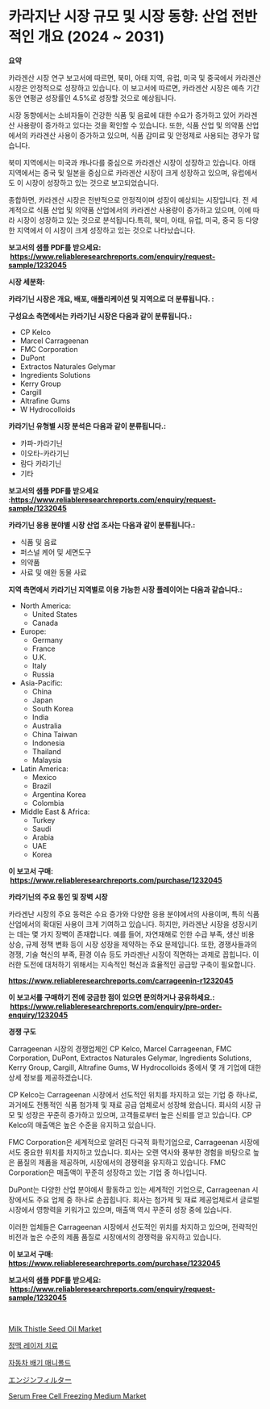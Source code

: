 <p><h1>카라지난 시장 규모 및 시장 동향: 산업 전반적인 개요 (2024 ~ 2031)</h1></p><p><strong>요약</strong></p>
<p><p>카라겐산 시장 연구 보고서에 따르면, 북미, 아태 지역, 유럽, 미국 및 중국에서 카라겐산 시장은 안정적으로 성장하고 있습니다. 이 보고서에 따르면, 카라겐산 시장은 예측 기간 동안 연평균 성장률인 4.5%로 성장할 것으로 예상됩니다.</p><p>시장 동향에서는 소비자들이 건강한 식품 및 음료에 대한 수요가 증가하고 있어 카라겐산 사용량이 증가하고 있다는 것을 확인할 수 있습니다. 또한, 식품 산업 및 의약품 산업에서의 카라겐산 사용이 증가하고 있으며, 식품 감미료 및 안정제로 사용되는 경우가 많습니다.</p><p>북미 지역에서는 미국과 캐나다를 중심으로 카라겐산 시장이 성장하고 있습니다. 아태 지역에서는 중국 및 일본을 중심으로 카라겐산 시장이 크게 성장하고 있으며, 유럽에서도 이 시장이 성장하고 있는 것으로 보고되었습니다.</p><p>종합하면, 카라겐산 시장은 전반적으로 안정적이며 성장이 예상되는 시장입니다. 전 세계적으로 식품 산업 및 의약품 산업에서의 카라겐산 사용량이 증가하고 있으며, 이에 따라 시장이 성장하고 있는 것으로 분석됩니다.특히, 북미, 아태, 유럽, 미국, 중국 등 다양한 지역에서 이 시장이 크게 성장하고 있는 것으로 나타났습니다.</p></p>
<p><strong>보고서의 샘플 PDF를 받으세요: &nbsp;<a href="https://www.reliableresearchreports.com/enquiry/request-sample/1232045">https://www.reliableresearchreports.com/enquiry/request-sample/1232045</a></strong></p>
<p><strong>시장 세분화:</strong></p>
<p><strong> 카라기닌 시장은 개요, 배포, 애플리케이션 및 지역으로 더 분류됩니다. :</strong></p>
<p><strong>구성요소 측면에서는 카라기닌 시장은 다음과 같이 분류됩니다.:</strong></p>
<p><ul><li>CP Kelco</li><li>Marcel Carrageenan</li><li>FMC Corporation</li><li>DuPont</li><li>Extractos Naturales Gelymar</li><li>Ingredients Solutions</li><li>Kerry Group</li><li>Cargill</li><li>Altrafine Gums</li><li>W Hydrocolloids</li></ul></p>
<p><strong> 카라기닌 유형별 시장 분석은 다음과 같이 분류됩니다.:</strong></p>
<p><ul><li>카파-카라기닌</li><li>이오타-카라기닌</li><li>람다 카라기닌</li><li>기타</li></ul></p>
<p><strong>보고서의 샘플 PDF를 받으세요 :<a href="https://www.reliableresearchreports.com/enquiry/request-sample/1232045">https://www.reliableresearchreports.com/enquiry/request-sample/1232045</a></strong></p>
<p><strong> 카라기닌 응용 분야별 시장 산업 조사는 다음과 같이 분류됩니다.:</strong></p>
<p><ul><li>식품 및 음료</li><li>퍼스널 케어 및 세면도구</li><li>의약품</li><li>사료 및 애완 동물 사료</li></ul></p>
<p><strong>지역 측면에서 카라기닌 지역별로 이용 가능한 시장 플레이어는 다음과 같습니다.:</strong></p>
<p><ul>
    <li>
        North America:
        <ul>
            <li>United States</li>
            <li>Canada</li>
        </ul>
    </li>
    <li>
        Europe:
        <ul>
            <li>Germany</li>
            <li>France</li>
            <li>U.K.</li>
            <li>Italy</li>
            <li>Russia</li>
        </ul>
    </li>
    <li>
        Asia-Pacific:
        <ul>
            <li>China</li>
            <li>Japan</li>
            <li>South Korea</li>
            <li>India</li>
            <li>Australia</li>
            <li>China Taiwan</li>
            <li>Indonesia</li>
            <li>Thailand</li>
            <li>Malaysia</li>
        </ul>
    </li>
    <li>
        Latin America:
        <ul>
            <li>Mexico</li>
            <li>Brazil</li>
            <li>Argentina Korea</li>
            <li>Colombia</li>
        </ul>
    </li>
    <li>
        Middle East & Africa:
        <ul>
            <li>Turkey</li>
            <li>Saudi</li>
            <li>Arabia</li>
            <li>UAE</li>
            <li>Korea</li>
        </ul>
    </li>
    </ul></p>
<p><strong>이 보고서 구매: &nbsp;<a href="https://www.reliableresearchreports.com/purchase/1232045">https://www.reliableresearchreports.com/purchase/1232045</a></strong></p>
<p><strong>카라기닌의 주요 동인 및 장벽 시장</strong></p>
<p><p>카라겐난 시장의 주요 동력은 수요 증가와 다양한 응용 분야에서의 사용이며, 특히 식품 산업에서의 확대된 사용이 크게 기여하고 있습니다. 하지만, 카라겐난 시장을 성장시키는 데는 몇 가지 장벽이 존재합니다. 예를 들어, 자연재해로 인한 수급 부족, 생산 비용 상승, 규제 정책 변화 등이 시장 성장을 제약하는 주요 문제입니다. 또한, 경쟁사들과의 경쟁, 기술 혁신의 부족, 환경 이슈 등도 카라겐난 시장이 직면하는 과제로 꼽힙니다. 이러한 도전에 대처하기 위해서는 지속적인 혁신과 효율적인 공급망 구축이 필요합니다.</p></p>
<p><strong><a href="https://www.reliableresearchreports.com/carrageenin-r1232045">https://www.reliableresearchreports.com/carrageenin-r1232045</a></strong></p>
<p><strong>이 보고서를 구매하기 전에 궁금한 점이 있으면 문의하거나 공유하세요.: &nbsp;<a href="https://www.reliableresearchreports.com/enquiry/pre-order-enquiry/1232045">https://www.reliableresearchreports.com/enquiry/pre-order-enquiry/1232045</a></strong></p>
<p><strong>경쟁 구도</strong></p>
<p><p>Carrageenan 시장의 경쟁업체인 CP Kelco, Marcel Carrageenan, FMC Corporation, DuPont, Extractos Naturales Gelymar, Ingredients Solutions, Kerry Group, Cargill, Altrafine Gums, W Hydrocolloids 중에서 몇 개 기업에 대한 상세 정보를 제공하겠습니다.</p><p>CP Kelco는 Carrageenan 시장에서 선도적인 위치를 차지하고 있는 기업 중 하나로, 과거에도 전통적인 식품 첨가제 및 재료 공급 업체로서 성장해 왔습니다. 회사의 시장 규모 및 성장은 꾸준히 증가하고 있으며, 고객들로부터 높은 신뢰를 얻고 있습니다. CP Kelco의 매출액은 높은 수준을 유지하고 있습니다.</p><p>FMC Corporation은 세계적으로 알려진 다국적 화학기업으로, Carrageenan 시장에서도 중요한 위치를 차지하고 있습니다. 회사는 오랜 역사와 풍부한 경험을 바탕으로 높은 품질의 제품을 제공하며, 시장에서의 경쟁력을 유지하고 있습니다. FMC Corporation은 매출액이 꾸준히 성장하고 있는 기업 중 하나입니다.</p><p>DuPont는 다양한 산업 분야에서 활동하고 있는 세계적인 기업으로, Carrageenan 시장에서도 주요 업체 중 하나로 손꼽힙니다. 회사는 첨가제 및 재료 제공업체로서 글로벌 시장에서 영향력을 키워가고 있으며, 매출액 역시 꾸준히 성장 중에 있습니다.</p><p>이러한 업체들은 Carrageenan 시장에서 선도적인 위치를 차지하고 있으며, 전략적인 비전과 높은 수준의 제품 품질로 시장에서의 경쟁력을 유지하고 있습니다.</p></p>
<p><strong>이 보고서 구매: &nbsp; <a href="https://www.reliableresearchreports.com/purchase/1232045">https://www.reliableresearchreports.com/purchase/1232045</a></strong></p>
<p><strong>보고서의 샘플 PDF를 받으세요: &nbsp;<a href="https://www.reliableresearchreports.com/enquiry/request-sample/1232045">https://www.reliableresearchreports.com/enquiry/request-sample/1232045</a></strong><strong></strong></p>
<p>&nbsp;</p>
<p><p><a href="https://issuu.com/reportprime-2/docs/milk-thistle-seed-oil-market-size-2030.pptx">Milk Thistle Seed Oil Market</a></p><p><a href="https://github.com/Elenrrera7685/Market-Research-Report-List-1/blob/main/469268222277.md">정맥 레이저 치료</a></p><p><a href="https://github.com/vsn7qpua81q/Market-Research-Report-List-1/blob/main/104009922276.md">자동차 배기 매니폴드</a></p><p><a href="https://github.com/adcxff01450218/Market-Research-Report-List-1/blob/main/266677724319.md">エンジンフィルター</a></p><p><a href="https://github.com/jhcraigie/Market-Research-Report-List-2/blob/main/serum-free-cell-freezing-medium-market.md">Serum Free Cell Freezing Medium Market</a></p></p>